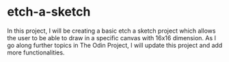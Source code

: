 # etch-a-sketch

In this project, I will be creating a basic etch a sketch project which allows the user to be able to draw in a specific canvas with 16x16 dimension.
As I go along further topics in The Odin Project, I will update this project and add more functionalities.